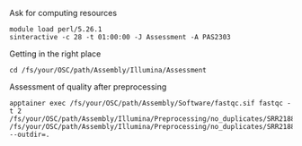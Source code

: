 
Ask for computing resources
```
module load perl/5.26.1
sinteractive -c 28 -t 01:00:00 -J Assessment -A PAS2303
```

Getting in the right place
```
cd /fs/your/OSC/path/Assembly/Illumina/Assessment
```
Assessment of quality after preprocessing
```
apptainer exec /fs/your/OSC/path/Assembly/Software/fastqc.sif fastqc -t 2 /fs/your/OSC/path/Assembly/Illumina/Preprocessing/no_duplicates/SRR2188474_1_clean_nodup.fastq.gz /fs/your/OSC/path/Assembly/Illumina/Preprocessing/no_duplicates/SRR2188474_2_clean_nodup.fastq.gz --outdir=.
```
